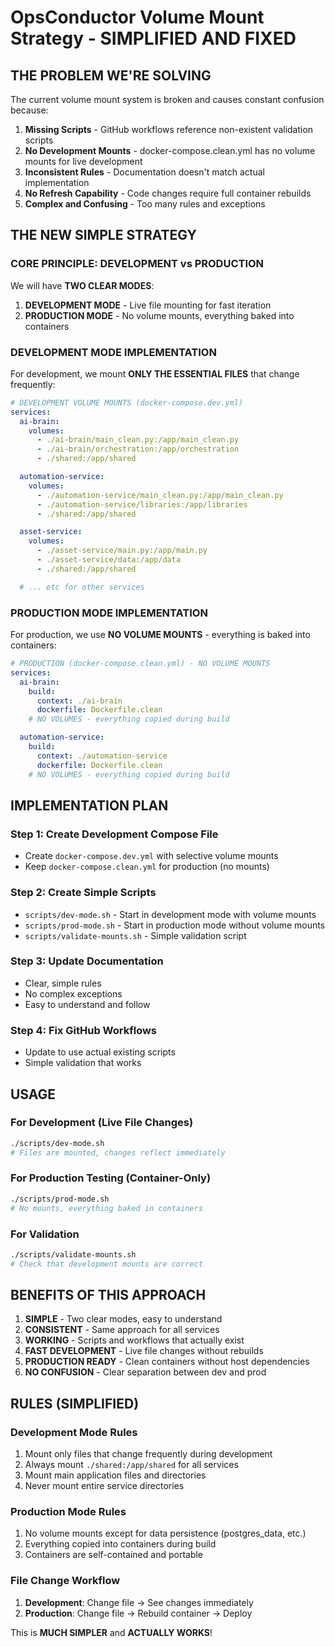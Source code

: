 # OpsConductor Volume Mount Strategy - SIMPLIFIED AND FIXED

## **THE PROBLEM WE'RE SOLVING**

The current volume mount system is broken and causes constant confusion because:

1. **Missing Scripts** - GitHub workflows reference non-existent validation scripts
2. **No Development Mounts** - docker-compose.clean.yml has no volume mounts for live development
3. **Inconsistent Rules** - Documentation doesn't match actual implementation
4. **No Refresh Capability** - Code changes require full container rebuilds
5. **Complex and Confusing** - Too many rules and exceptions

## **THE NEW SIMPLE STRATEGY**

### **CORE PRINCIPLE: DEVELOPMENT vs PRODUCTION**

We will have **TWO CLEAR MODES**:

1. **DEVELOPMENT MODE** - Live file mounting for fast iteration
2. **PRODUCTION MODE** - No volume mounts, everything baked into containers

### **DEVELOPMENT MODE IMPLEMENTATION**

For development, we mount **ONLY THE ESSENTIAL FILES** that change frequently:

```yaml
# DEVELOPMENT VOLUME MOUNTS (docker-compose.dev.yml)
services:
  ai-brain:
    volumes:
      - ./ai-brain/main_clean.py:/app/main_clean.py
      - ./ai-brain/orchestration:/app/orchestration
      - ./shared:/app/shared

  automation-service:
    volumes:
      - ./automation-service/main_clean.py:/app/main_clean.py
      - ./automation-service/libraries:/app/libraries
      - ./shared:/app/shared

  asset-service:
    volumes:
      - ./asset-service/main.py:/app/main.py
      - ./asset-service/data:/app/data
      - ./shared:/app/shared

  # ... etc for other services
```

### **PRODUCTION MODE IMPLEMENTATION**

For production, we use **NO VOLUME MOUNTS** - everything is baked into containers:

```yaml
# PRODUCTION (docker-compose.clean.yml) - NO VOLUME MOUNTS
services:
  ai-brain:
    build:
      context: ./ai-brain
      dockerfile: Dockerfile.clean
    # NO VOLUMES - everything copied during build

  automation-service:
    build:
      context: ./automation-service
      dockerfile: Dockerfile.clean
    # NO VOLUMES - everything copied during build
```

## **IMPLEMENTATION PLAN**

### **Step 1: Create Development Compose File**
- Create `docker-compose.dev.yml` with selective volume mounts
- Keep `docker-compose.clean.yml` for production (no mounts)

### **Step 2: Create Simple Scripts**
- `scripts/dev-mode.sh` - Start in development mode with volume mounts
- `scripts/prod-mode.sh` - Start in production mode without volume mounts
- `scripts/validate-mounts.sh` - Simple validation script

### **Step 3: Update Documentation**
- Clear, simple rules
- No complex exceptions
- Easy to understand and follow

### **Step 4: Fix GitHub Workflows**
- Update to use actual existing scripts
- Simple validation that works

## **USAGE**

### **For Development (Live File Changes)**
```bash
./scripts/dev-mode.sh
# Files are mounted, changes reflect immediately
```

### **For Production Testing (Container-Only)**
```bash
./scripts/prod-mode.sh
# No mounts, everything baked in containers
```

### **For Validation**
```bash
./scripts/validate-mounts.sh
# Check that development mounts are correct
```

## **BENEFITS OF THIS APPROACH**

1. **SIMPLE** - Two clear modes, easy to understand
2. **CONSISTENT** - Same approach for all services
3. **WORKING** - Scripts and workflows that actually exist
4. **FAST DEVELOPMENT** - Live file changes without rebuilds
5. **PRODUCTION READY** - Clean containers without host dependencies
6. **NO CONFUSION** - Clear separation between dev and prod

## **RULES (SIMPLIFIED)**

### **Development Mode Rules**
1. Mount only files that change frequently during development
2. Always mount `./shared:/app/shared` for all services
3. Mount main application files and directories
4. Never mount entire service directories

### **Production Mode Rules**
1. No volume mounts except for data persistence (postgres_data, etc.)
2. Everything copied into containers during build
3. Containers are self-contained and portable

### **File Change Workflow**
1. **Development**: Change file → See changes immediately
2. **Production**: Change file → Rebuild container → Deploy

This is **MUCH SIMPLER** and **ACTUALLY WORKS**!